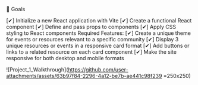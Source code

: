 🎯 Goals

[✔] Initialize a new React application with Vite
[✔] Create a functional React component
[✔] Define and pass props to components
[✔] Apply CSS styling to React components
Required Features:
[✔] Create a unique theme for events or resources relevant to a specific community
[✔] Display 3 unique resources or events in a responsive card format
[✔] Add buttons or links to a related resource on each card component
[✔] Make the site responsive for both desktop and mobile formats


![Project_1_Walkthrough](https://github.com/user-attachments/assets/63b97f84-2296-4a12-be7b-ae441c98f239 =250x250)

